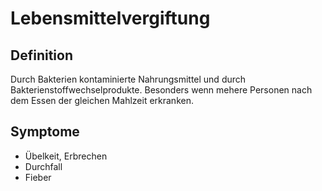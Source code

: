 # Lebensmittelvergiftung

## Definition
Durch Bakterien kontaminierte Nahrungsmittel und durch Bakterienstoffwechselprodukte. Besonders wenn mehere Personen nach dem Essen der gleichen Mahlzeit erkranken.

## Symptome
+ Übelkeit, Erbrechen
+ Durchfall
+ Fieber